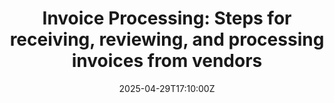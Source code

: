 ---
title: 'Invoice Processing: Steps for receiving, reviewing, and processing invoices
  from vendors'
linkTitle: 'Invoice Processing: Steps for receiving, reviewing, and processing invoices
  from vendors'
date: '2025-04-29T17:10:00Z'
weight: 1
description: Outline of procedures for receiving, reviewing, approving, processing,
  and maintaining records of vendor invoices, ensuring compliance and communication
  with vendors regarding payment statuses.
draft: false
ref: invoice-processing-steps-for-receiving-reviewing-and-processing-invoices-from-vendors
---